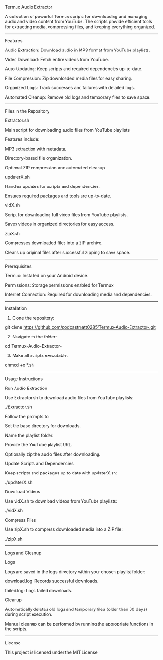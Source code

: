 Termux Audio Extractor

A collection of powerful Termux scripts for downloading and managing audio and video content from YouTube. The scripts provide efficient tools for extracting media, compressing files, and keeping everything organized.


---

Features

Audio Extraction: Download audio in MP3 format from YouTube playlists.

Video Download: Fetch entire videos from YouTube.

Auto-Updating: Keep scripts and required dependencies up-to-date.

File Compression: Zip downloaded media files for easy sharing.

Organized Logs: Track successes and failures with detailed logs.

Automated Cleanup: Remove old logs and temporary files to save space.



---

Files in the Repository

Extractor.sh

Main script for downloading audio files from YouTube playlists.

Features include:

MP3 extraction with metadata.

Directory-based file organization.

Optional ZIP compression and automated cleanup.



updaterX.sh

Handles updates for scripts and dependencies.

Ensures required packages and tools are up-to-date.


vidX.sh

Script for downloading full video files from YouTube playlists.

Saves videos in organized directories for easy access.


zipX.sh

Compresses downloaded files into a ZIP archive.

Cleans up original files after successful zipping to save space.



---

Prerequisites

Termux: Installed on your Android device.

Permissions: Storage permissions enabled for Termux.

Internet Connection: Required for downloading media and dependencies.



---

Installation

1. Clone the repository:

git clone https://github.com/podcastmatt0285/Termux-Audio-Extractor-.git


2. Navigate to the folder:

cd Termux-Audio-Extractor-


3. Make all scripts executable:

chmod +x *.sh




---

Usage Instructions

Run Audio Extraction

Use Extractor.sh to download audio files from YouTube playlists:

./Extractor.sh

Follow the prompts to:

Set the base directory for downloads.

Name the playlist folder.

Provide the YouTube playlist URL.

Optionally zip the audio files after downloading.


Update Scripts and Dependencies

Keep scripts and packages up to date with updaterX.sh:

./updaterX.sh

Download Videos

Use vidX.sh to download videos from YouTube playlists:

./vidX.sh

Compress Files

Use zipX.sh to compress downloaded media into a ZIP file:

./zipX.sh


---

Logs and Cleanup

Logs

Logs are saved in the logs directory within your chosen playlist folder:

download.log: Records successful downloads.

failed.log: Logs failed downloads.



Cleanup

Automatically deletes old logs and temporary files (older than 30 days) during script execution.

Manual cleanup can be performed by running the appropriate functions in the scripts.



---

License

This project is licensed under the MIT License.

